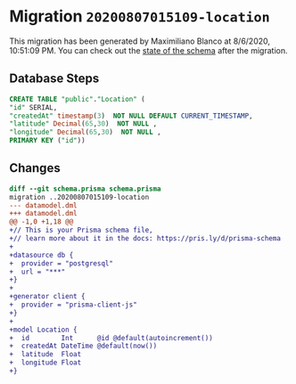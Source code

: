 # Migration `20200807015109-location`

This migration has been generated by Maximiliano Blanco at 8/6/2020, 10:51:09 PM.
You can check out the [state of the schema](./schema.prisma) after the migration.

## Database Steps

```sql
CREATE TABLE "public"."Location" (
"id" SERIAL,
"createdAt" timestamp(3)  NOT NULL DEFAULT CURRENT_TIMESTAMP,
"latitude" Decimal(65,30)  NOT NULL ,
"longitude" Decimal(65,30)  NOT NULL ,
PRIMARY KEY ("id"))
```

## Changes

```diff
diff --git schema.prisma schema.prisma
migration ..20200807015109-location
--- datamodel.dml
+++ datamodel.dml
@@ -1,0 +1,18 @@
+// This is your Prisma schema file,
+// learn more about it in the docs: https://pris.ly/d/prisma-schema
+
+datasource db {
+  provider = "postgresql"
+  url = "***"
+}
+
+generator client {
+  provider = "prisma-client-js"
+}
+
+model Location {
+  id        Int      @id @default(autoincrement())
+  createdAt DateTime @default(now())
+  latitude  Float
+  longitude Float
+}
```


